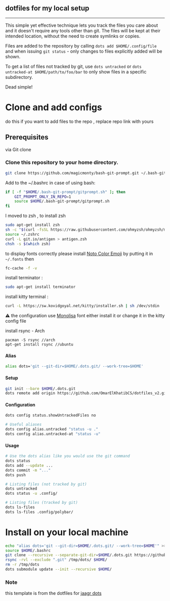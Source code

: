 
## dotfiles for my local setup
---------------------------------


This simple yet effective technique lets you track the files you care about
and it doesn't require any tools other than git. The files will be kept at
their intended location, without the need to create symlinks or copies.

Files are added to the repository by calling `dots add $HOME/.config/file` and when
issuing `git status` - only changes to files explicitly added will be shown.

To get a list of files not tracked by git, use `dots untracked` or `dots untracked-at $HOME/path/to/foo/bar`
to only show files in a specific subdirectory.

Dead simple!
# Clone and add configs
do this if you want to add files to the repo , replace repo link with yours

## Prerequisites
via Git clone

### Clone this repository to your home directory.

```bash
git clone https://github.com/magicmonty/bash-git-prompt.git ~/.bash-git-prompt --depth=1
```

Add to the ~/.bashrc in case of using bash:

```bash
if [ -f "$HOME/.bash-git-prompt/gitprompt.sh" ]; then
    GIT_PROMPT_ONLY_IN_REPO=1
    source $HOME/.bash-git-prompt/gitprompt.sh
fi
```

I moved to zsh , to install zsh
```bash
sudo apt-get install zsh
sh -c "$(curl -fsSL https://raw.githubusercontent.com/ohmyzsh/ohmyzsh/master/tools/install.sh)"
source ~/.zshrc
curl -L git.io/antigen > antigen.zsh
chsh -s $(which zsh)
```

to display fonts correctly please install [Noto Color Emoji](https://www.google.com/get/noto/#emoji-zsye-color) by putting it in `~/.fonts` then
```bash
fc-cache -f -v
```

install terminator :
```bash
sudo apt-get install terminator
```

install kitty terminal : 
```bash
curl -L https://sw.kovidgoyal.net/kitty/installer.sh | sh /dev/stdin
```
⚠️ the configuration use [Monolisa](http://monolisa.dev/) font either install it or change it in the kitty config file


install rsync - Arch
```
pacman -S rsync //arch
apt-get install rsync //ubuntu
```

#### Alias
~~~ sh
alias dots='git --git-dir=$HOME/.dots.git/ --work-tree=$HOME'
~~~

#### Setup
~~~ sh
git init --bare $HOME/.dots.git
dots remote add origin https://github.com/OmarElKhatibCS/dotfiles_v2.git
~~~

#### Configuration
~~~ sh
dots config status.showUntrackedFiles no

# Useful aliases
dots config alias.untracked "status -u ."
dots config alias.untracked-at "status -u"
~~~

#### Usage
~~~ sh
# Use the dots alias like you would use the git command
dots status
dots add --update ...
dots commit -m "..."
dots push

# Listing files (not tracked by git)
dots untracked
dots status -u .config/

# Listing files (tracked by git)
dots ls-files
dots ls-files .config/polybar/
~~~

# Install on your local machine
~~~ sh
echo "alias dots='git --git-dir=$HOME/.dots.git/ --work-tree=$HOME'" >> $HOME/.bashrc
source $HOME/.bashrc
git clone --recursive --separate-git-dir=$HOME/.dots.git https://github.com/OmarElKhatibCS/dotfiles_v2.git /tmp/dots
rsync -rvl --exclude ".git" /tmp/dots/ $HOME/
rm -r /tmp/dots
dots submodule update --init --recursive $HOME/
~~~

### Note
this template is from the dotfiles for [jaagr dots](https://github.com/jaagr/dots)
